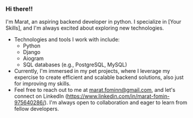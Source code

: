 ### Hi there!!
I'm Marat, an aspiring backend developer in python. I specialize in [Your Skills], and I'm always excited about exploring new technologies.

- Technologies and tools I work with include:
   - Python
   - Django
   - Aiogram
   - SQL databases (e.g., PostgreSQL, MySQL)
- Currently, I'm immersed in my pet projects, where I leverage my expercise to create efficient and scalable backend solutions, also just for improving my skills.
- Feel free to reach out to me at marat.fominn@gmail.com, and let's connect on LinkedIn (https://www.linkedin.com/in/marat-fomin-975640286/). I'm always open to collaboration and eager to learn from fellow developers.

